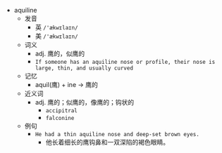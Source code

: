 - aquiline
  - 发音
    - 英 `/'ækwɪlaɪn/`
    - 美 `/'ækwɪlaɪn/`
  - 词义
    - adj. 鹰的，似鹰的
    - `If someone has an aquiline nose or profile, their nose is large, thin, and usually curved`
  - 记忆
    - aquil(鹰) + ine → 鹰的
  - 近义词
    - adj. 鹰的；似鹰的，像鹰的；钩状的
      - `accipitral`
      - `falconine`
  - 例句
    - `He had a thin aquiline nose and deep-set brown eyes.`
      - 他长着细长的鹰钩鼻和一双深陷的褐色眼睛。

